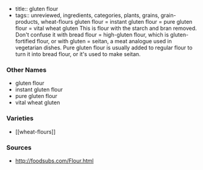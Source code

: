 - title:: gluten flour
- tags:: unreviewed, ingredients, categories, plants, grains, grain-products, wheat-flours
gluten flour = instant gluten flour = pure gluten flour = vital wheat gluten This is flour with the starch and bran removed. Don't confuse it with bread flour = high-gluten flour, which is gluten-fortified flour, or with gluten = seitan, a meat analogue used in vegetarian dishes. Pure gluten flour is usually added to regular flour to turn it into bread flour, or it's used to make seitan.

### Other Names

* gluten flour
* instant gluten flour
* pure gluten flour
* vital wheat gluten

### Varieties

* [[wheat-flours]]

### Sources
* http://foodsubs.com/Flour.html
